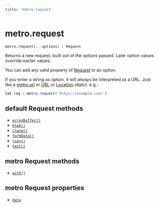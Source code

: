 ```yaml
---
title: 'metro.request'
---
```

# metro.request

```
metro.request(...options) : Request
```

Returns a new request, built out of the options passed. Later option values override earlier values. 

You can add any valid property of [Request](https://developer.mozilla.org/en-US/docs/Web/API/Request/Request) to an option. 

If you enter a string as option, it will always be interpreted as a URL. Just like a [metro.url](../url/README.md) or [URL](https://developer.mozilla.org/en-US/docs/Web/API/URL) or [Location](https://developer.mozilla.org/en-US/docs/Web/API/Location) object. e.g.:

```javascript
let req = metro.request('https://example.com/')
```

## default Request methods

- [`arrayBuffer()`](https://developer.mozilla.org/en-US/docs/Web/API/Request/arrayBuffer)
- [`blob()`](https://developer.mozilla.org/en-US/docs/Web/API/Request/blob)
- [`clone()`](https://developer.mozilla.org/en-US/docs/Web/API/Request/clone)
- [`formData()`](https://developer.mozilla.org/en-US/docs/Web/API/Request/formData)
- [`json()`](https://developer.mozilla.org/en-US/docs/Web/API/Request/json)
- [`text()`](https://developer.mozilla.org/en-US/docs/Web/API/Request/text)

## metro Request methods

- [`with()`](./with.md)

## metro Request properties

- [`data`](./data.md)
